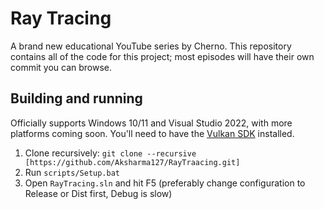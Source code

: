 # Ray Tracing

A brand new educational YouTube series by Cherno. This repository contains all of the code for this project; most episodes will have their own commit you can browse.

## Building and running
Officially supports Windows 10/11 and Visual Studio 2022, with more platforms coming soon. You'll need to have the [Vulkan SDK](https://vulkan.lunarg.com/) installed.

1. Clone recursively: `git clone --recursive [https://github.com/Aksharma127/RayTraacing.git]`
2. Run `scripts/Setup.bat`
3. Open `RayTracing.sln` and hit F5 (preferably change configuration to Release or Dist first, Debug is slow)
